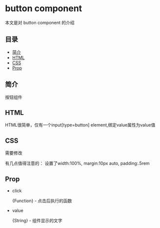 # button component
本文是对 button component 的介绍

## 目录
- [简介](#introduction)
- [HTML](#HTML)
- [CSS](#CSS)
- [Prop](#Prop)

<h2 id="introduction">简介</h2>

按钮组件

<h2 id="HTML">HTML</h2>

HTML很简单，仅有一个input[type=button] element,绑定value属性为value值

<h2 id="CSS">CSS</h2>

需要修改


有几点值得注意的：
设置了width:100%, margin:10px auto, padding:.5rem

<h2 id="Prop">Prop</h2>

- click

  {Function} - 点击后执行的函数
  
- value

  {String} - 组件显示的文字
